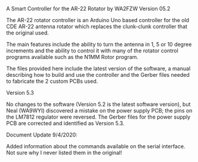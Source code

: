 A Smart Controller for the AR-22 Rotator by WA2FZW
Version 05.2

The AR-22 rotator controller is an Arduino Uno based controller for the old
CDE AR-22 antenna rotator which replaces the clunk-clunk controller that the
original used.

The main features include the ability to turn the antenna in 1, 5 or 10
degree increments and the ability to control it with many of the rotator
control programs available such as the N1MM Rotor program.

The files provided here include the latest version of the software, a manual
describing how to build and use the controller and the Gerber files needed
to fabricate the 2 custom PCBs used.

Version 5.3

No changes to the software (Version 5.2 is the latest software version), but
Neal (WA9WYI) discovered a mistake on the power supply PCB; the pins on the
LM7812 regulator were reversed. The Gerber files for the power supply PCB
are corrected and identified as Version 5.3.

Document Update 9/4/2020:

Added information about the commands available on the serial interface. Not
sure why I never listed them in the original!
